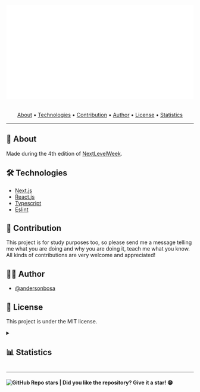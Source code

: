 <section align="center">

  <img src="docs/banner.svg" title="Project banner" alt="Project banner" />

  <br>
  <br>

  <!-- badges -->

  <p>
    <a href="#about">About</a> •
    <a href="#technologies">Technologies</a> •
    <a href="#contribution">Contribution</a> •
    <a href="#author">Author</a> •
    <a href="#license">License</a> •
    <a href="#statistics">Statistics</a>
  </p>
</section>

---

<h2 id="about">💬 About</h2>

Made during the 4th edition of [NextLevelWeek][1].

<h2 id="technologies"> 🛠️ Technologies</h2>


* [Next.js](#)
* [React.js](#)
* [Typescript](#)
* [Eslint](#)

<!-- 
<h2>🚀 Deploy</h2>

* Distributed here, in [Github](https://github.com/andersonbosa/nlw4-reactjs)
-->

<h2 id="contribution">🤝 Contribution</h2>

<p>
  This project is for study purposes too, so please send me a message telling me what you are doing and why you are doing it, teach me what you know. All kinds of contributions are very welcome and appreciated!
</p>

<h2 id="author">👨‍💻 Author</h2>

* [@andersonbosa](https://github.com/andersonbosa)

<h2 id="license"> 📝 License</h2>

This project is under the MIT license.

<details>
  <summary>
    <h2 id="statistics">📊 Statistics </h2>
  </summary>
  
  <h4> Stargazers </h4>
  <a href="https://github.com/andersonbosa/nlw4-reactjs/stargazers">
    <img src="https://reporoster.com/stars/andersonbosa/nlw4-reactjs" alt="Stargazers" title="Stargazers" />
  </a>

  <h4> Forkers </h4>
  <a href="https://github.com/andersonbosa/nlw4-reactjs/network/members">
    <img src="https://reporoster.com/forks/andersonbosa/nlw4-reactjs" alt="Forkers" title="Forkers" />
  </a>

</details>

---

<h4>  
  <img alt="GitHub Repo stars" src="https://img.shields.io/github/stars/andersonbosa/nlw4-reactjs?style=social">
  | Did you like the repository? Give it a star! 😁
</h4>


[1]: https://github.com/rocketseat-education/nlw-04-reactjs